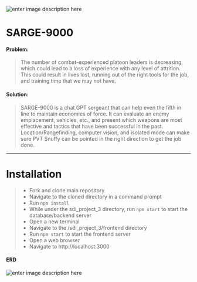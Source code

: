 ![enter image description here](https://openclipart.org/image/400px/168253)
# SARGE-9000 

#### Problem: 
>The number of combat-experienced platoon leaders is decreasing, which could lead to a loss of experience with any level of attrition. This could result in lives lost, running out of the right tools for the job, and training time that we may not have.

#### Solution: 
>SARGE-9000 is a chat GPT sergeant that can help even the fifth in line to maintain economies of force. It can evaluate an enemy emplacement, vehicles, etc., and present which weapons are most effective and tactics that have been successful in the past. Location/Rangefinding, computer vision, and isolated mode can make sure PVT Snuffy can be pointed in the right direction to get the job done.
---
# Installation
> - Fork and clone main repository
> - Navigate to the cloned directory in a command prompt
> - Run ```npm install```
> - While under the sdi_project_3 directory, run ```npm start``` to start the database/backend server
> - Open a new terminal
> - Navigate to the /sdi_project_3/frontend directory
> - Run ```npm start``` to start the frontend server
> - Open a web browser
> - Navigate to http://localhost:3000

#### ERD
![enter image description here](https://github.com/jeenunim/sdi_project_3/assets/33403998/9016641e-c26c-4eea-bf40-6ff56ed21901)
